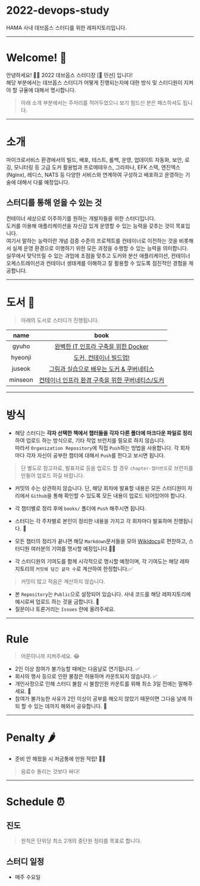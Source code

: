 # 2022-devops-study
HAMA 사내 데브옵스 스터디를 위한 레파지토리입니다.

----

# Welcome! :tada:

안녕하세요! 🙇‍♂️ 2022 데브옵스 스터디장 [🦛 민선] 입니다!  
해당 부분에서는 데브옵스 스터디가 어떻게 진행되는지에 대한 방식 및 스터디원이 지켜야 할 규율에 대해서 명시합니다.  
> 아래 소개 부분에서는 주저리를 적어두었으니 보기 힘드신 분은 패스하셔도 됩니다.

----

# 소개

마이크로서비스 환경에서의 빌드, 배포, 테스트, 롤백, 운영, 업데이트 자동화, 보안, 로깅, 모니터링 등 고급 도커 활용법과 
프로메테우스, 그라파나, EFK 스택, 엔진엑스(Nginx), 레디스, NATS 등 다양한 서비스와 연계하여 구성하고 배포하고 운영하는 기술에 대해서
다룰 예정입니다.

## 스터디를 통해 얻을 수 있는 것

컨테이너 세상으로 이주하기를 원하는 개발자들을 위한 스터디입니다.  
도커를 이용해 애플리케이션을 자신감 있게 운영할 수 있는 능력을 갖추는 것이 목표입니다.  
여기서 말하는 능력이란 개념 검증 수준의 프로젝트를 컨테이너로 이전하는 것을 비롯해서 실제 운영 환경으로 이행하기 위한 모든 과정을 수행할 수 있는 능력을 의미합니다.
실무에서 맞닥뜨릴 수 있는 과업에 초점을 맞추고 도커와 분산 애플리케이션, 컨테이너 오케스트레이션과 컨테이너 생태계를 이해하고 잘 활용할 수 있도록 점진적인 경험을 제공합니다.

----

# 도서 📗

> 아래의 도서로 스터디가 진행됩니다.

| name | book |
|:----:|:----:|
| gyuho | [완벽한 IT 인프라 구축을 위한 Docker](https://product.kyobobook.co.kr/detail/S000000833213)  |
| hyeonji | [도커, 컨테이너 빌드업!](https://ebook-product.kyobobook.co.kr/dig/epd/ebook/E000002993435)  |
| juseok | [그림과 실습으로 배우는 도커 & 쿠버네티스](https://product.kyobobook.co.kr/detail/S000001766500)  |
| minseon | [컨테이너 인프라 환경 구축을 위한 쿠버네티스/도커](https://product.kyobobook.co.kr/detail/S000001834629)  |

----

# 방식

+ 해당 스터디는 **각자 선택한 책에서 챕터들을 각자 다른 폴더에 마크다운 파일로 정리**하여 업로드 하는 방식으로, 기타 작업 브런치를 필요로 하지 않습니다.  
따라서 `Organization Repository`에 직접 `Push`하는 방법을 사용합니다. 각 회차마다 각자 자신이 공부한 챕터에 대해서 `Push`를 한다고 보시면 됩니다.
> 단 별도로 참고자료, 발표자료 등을 업로드 할 경우 `chapter-챕터번호`로 브런치를 만들어 업로드 하길 바랍니다.

+ 커밋의 수는 상관하지 않습니다. 단, 해당 회차에 발표할 내용은 모든 스터디원이 자리에서 `Github`을 통해 확인할 수 있도록 모든 내용이 업로드 되어있어야 합니다.

+ 각 챕터별로 정리 후에 `books/` 폴더에 `Push` 해주시면 됩니다.

+ 스터디는 각 주차별로 본인이 정리한 내용을 가지고 각 회차마다 발표하며 진행됩니다. 📣
+ 모든 챕터의 정리가 끝나면 해당 `Markdown`문서들을 모아 [Wikidocs](https://wikidocs.net)로 편찬하고, 스터디원 여러분의 기여를 명시할 예정입니다.🧑‍💻
+ 각 스터디원의 기여도를 함께 시각적으로 명시할 예정이며, 각 기여도는 해당 레파지토리의 `커밋에 담긴 글자 수`로 계산하여 한정합니다.✅
> 커밋이 많고 적음은 계산하지 않습니다.

+ 본 `Repository`는 `Public`으로 설정되어 있습니다. 사내 코드를 해당 레파지토리에 예시로써 업로드 하는 것을 금합니다. 🚫
+ 질문이나 토론거리는 `Issues` 란에 올려주세요.

----

# Rule
> 어른이니까 지켜주세요. 😂
+ 2인 이상 참여가 불가능할 때에는 다음날로 연기됩니다. ✅
+ 회사의 행사 등으로 인한 불참은 허용하며 카운트되지 않습니다. ✅
+ 개인사정으로 인해 스터디 불참 시 불참인원 카운트를 위해 최소 3일 전에는 말해주세요. 🙏
+ 참여가 불가능한 사유가 2인 이상이 공부를 해오지 않았기 때문이면 그다음 날에 하되 할 수 있는 데까지 해와서 공유합니다. 🙏

----

# Penalty 🌶
+ 준비 안 해왔을 시 저금통에 만원 적립! :money_with_wings::pig2:
> 음료수 돌리는 것보다 싸다!

----

# Schedule ⏰

## 진도
> 원칙은 단위당 최소 2개의 중단원 정리를 목표로 합니다.

## 스터디 일정
+ 매주 수요일
